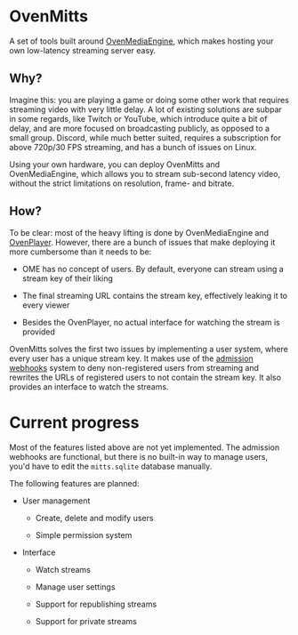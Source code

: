 # OvenMitts

A set of tools built around [OvenMediaEngine](https://airensoft.gitbook.io/ovenmediaengine/), which makes hosting your own low-latency streaming server easy.

## Why?

Imagine this: you are playing a game or doing some other work that requires streaming video with very little delay. A lot of existing solutions are subpar in some regards, like Twitch or YouTube, which introduce quite a bit of delay, and are more focused on broadcasting publicly, as opposed to a small group. Discord, while much better suited, requires a subscription for above 720p/30 FPS streaming, and has a bunch of issues on Linux.

Using your own hardware, you can deploy OvenMitts and OvenMediaEngine, which allows you to stream sub-second latency video, without the strict limitations on resolution, frame- and bitrate.

## How?

To be clear: most of the heavy lifting is done by OvenMediaEngine and [OvenPlayer](https://www.ovenmediaengine.com/ovenplayer). However, there are a bunch of issues that make deploying it more cumbersome than it needs to be:

- OME has no concept of users. By default, everyone can stream using a stream key of their liking

- The final streaming URL contains the stream key, effectively leaking it to every viewer

- Besides the OvenPlayer, no actual interface for watching the stream is provided

OvenMitts solves the first two issues by implementing a user system, where every user has a unique stream key. It makes use of the [admission webhooks](https://airensoft.gitbook.io/ovenmediaengine/access-control/admission-webhooks) system to deny non-registered users from streaming and rewrites the URLs of registered users to not contain the stream key. It also provides an interface to watch the streams.

# Current progress

Most of the features listed above are not yet implemented. The admission webhooks are functional, but there is no built-in way to manage users, you'd have to edit the `mitts.sqlite` database manually.

The following features are planned:

- User management
  
  - Create, delete and modify users
  
  - Simple permission system

- Interface
  
  - Watch streams
  
  - Manage user settings
  
  - Support for republishing streams
  
  - Support for private streams
